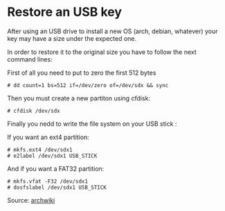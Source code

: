 # Restore an USB key

After using an USB drive to install a new OS (arch, debian, whatever)
your key may have a size under the expected one.

In order to restore it to the original size you have to follow the next command
lines:

First of all you need to put to zero the first 512 bytes

    # dd count=1 bs=512 if=/dev/zero of=/dev/sdx && sync

Then you must create a new partiton using cfdisk:

    # cfdisk /dev/sdx


Finally you nedd to write the file system on your USB stick :

If you want an ext4 partition:

    # mkfs.ext4 /dev/sdx1
    # e2label /dev/sdx1 USB_STICK

And if you want a FAT32 partition:

    # mkfs.vfat -F32 /dev/sdx1
    # dosfslabel /dev/sdx1 USB_STICK

Source: [archwiki](https://wiki.archlinux.org/index.php/USB_Flash_Installation_Media#How_to_restore_the_USB_drive)

